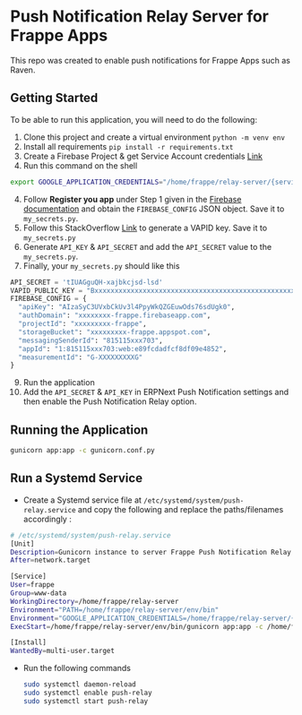 # Push Notification Relay Server for Frappe Apps
This repo was created to enable push notifications for Frappe Apps such as Raven.

## Getting Started
To be able to run this application, you will need to do the following:

1. Clone this project and create a virtual environment `python -m venv env`
2. Install all requirements `pip install -r requirements.txt`
4. Create a Firebase Project & get Service Account credentials [Link](https://sharma-vikashkr.medium.com/firebase-how-to-setup-a-firebase-service-account-836a70bb6646)
5. Run this command on the shell
  ``` bash
  export GOOGLE_APPLICATION_CREDENTIALS="/home/frappe/relay-server/{service-account-file_name}.json"

  ```
4. Follow **Register you app** under Step 1 given in the [Firebase documentation](https://firebase.google.com/docs/web/setup#register-app) and obtain the `FIREBASE_CONFIG` JSON object. Save it to `my_secrets.py`.
5.  Follow this StackOverflow [Link](https://stackoverflow.com/a/54996207) to generate a VAPID key. Save it to `my_secrets.py`
6.  Generate `API_KEY` & `API_SECRET` and add the `API_SECRET` value to the `my_secrets.py`.
8.  Finally, your `my_secrets.py` should like this
``` python
API_SECRET = 'tIUAGguQH-xajbkcjsd-lsd'
VAPID_PUBLIC_KEY = "Bxxxxxxxxxxxxxxxxxxxxxxxxxxxxxxxxxxxxxxxxxxxxxxxxxxxxxxxxxxxxxxxxxxxxxxxxx"
FIREBASE_CONFIG = {
  "apiKey": "AIzaSyC3UVxbCkUv3l4PpyWkQZGEuwOds76sdUgk0",
  "authDomain": "xxxxxxxx-frappe.firebaseapp.com",
  "projectId": "xxxxxxxxx-frappe",
  "storageBucket": "xxxxxxxxx-frappe.appspot.com",
  "messagingSenderId": "815115xxx703",
  "appId": "1:815115xxx703:web:e89fcdadfcf8df09e4852",
  "measurementId": "G-XXXXXXXXXG"
}
```
9. Run the application
10. Add the `API_SECRET` & `API_KEY` in ERPNext Push Notification settings and then enable the Push Notification Relay option.

## Running the Application
``` bash
gunicorn app:app -c gunicorn.conf.py
```
## Run a Systemd Service
- Create a Systemd service file at `/etc/systemd/system/push-relay.service` and copy the following and replace the paths/filenames accordingly :
``` bash
# /etc/systemd/system/push-relay.service
[Unit]
Description=Gunicorn instance to server Frappe Push Notification Relay Server
After=network.target

[Service]
User=frappe
Group=www-data
WorkingDirectory=/home/frappe/relay-server
Environment="PATH=/home/frappe/relay-server/env/bin"
Environment="GOOGLE_APPLICATION_CREDENTIALS=/home/frappe/relay-server/{service-account-file_name}.json"
ExecStart=/home/frappe/relay-server/env/bin/gunicorn app:app -c /home/frappe/relay-server/gunicorn.conf.py

[Install]
WantedBy=multi-user.target
```
- Run the following commands
  ``` bash
  sudo systemctl daemon-reload
  sudo systemctl enable push-relay
  sudo systemctl start push-relay
  ```

